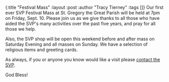 {:title "Festival Mass"
 :layout :post
 :author "Tracy Tierney"
 :tags []}
Our first ever SVP Festival Mass at St. Gregory the Great Parish will be held at 7pm on Friday, Sept. 10. Please join us as we give thanks to all those who have aided the SVP's many activities over the past five years, and pray for all those we help.

Also, the SVP shop will be open this weekend before and after mass on Saturday Evening and all masses on Sunday. We have a selection of religious items and greeting cards.

As always, if you or anyone you know would like a visit please [contact the SVP](../../pages-output/contact/).

God Bless!
